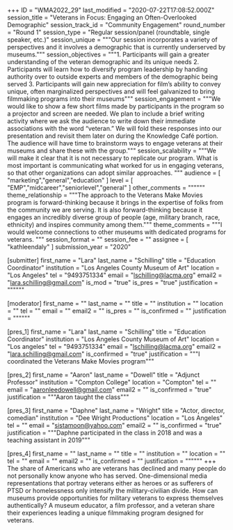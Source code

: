 +++
ID = "WMA2022_29"
last_modified = "2020-07-22T17:08:52.000Z"
session_title = "Veterans in Focus: Engaging an Often-Overlooked Demographic"
session_track_id = "Community Engagement"
round_number = "Round 1"
session_type = "Regular session/panel (roundtable, single speaker, etc.)"
session_unique = """Our session incorporates a variety of perspectives and it involves a demographic that is currently underserved by museums."""
session_objectives = """1.	Participants will gain a greater understanding of the veteran demographic and its unique needs
2.	Participants will learn how to diversify program leadership by handing authority over to outside experts and members of the demographic being served
3.	Participants will gain new appreciation for film’s ability to convey unique, often marginalized perspectives and will feel galvanized to bring filmmaking programs into their museums"""
session_engagement = """We would like to show a few short films made by participants in the program so a projector and screen are needed. We plan to include a brief writing activity where we ask the audience to write down their immediate associations with the word “veteran.” We will fold these responses into our presentation and revisit them later on during the Knowledge Café portion. The audience will have time to brainstorm ways to engage veterans at their museums and share these with the group."""
session_scalability = """We will make it clear that it is not necessary to replicate our program. What is most important is communicating what worked for us in engaging veterans, so that other organizations can adopt similar approaches. 
"""
audience = [ "marketing","general","education" ]
level = [ "EMP","midcareer","seniorlevel","general" ]
other_comments = """"""
theme_relationship = """The approach to the Veterans Make Movies program is forward-thinking because it brings in the expertise of folks from the community we are serving. It is also forward-thinking because it engages an incredibly diverse group of people (age, military branch, race, ethnicity) and inspires community among them."""
theme_comments = """I would welcome connections to other museums with dedicated programs for veterans. 
"""
session_format = ""
session_fee = ""
assignee = [ "kathleendaly" ]
submission_year = "2020"

[submitter]
first_name = "Lara"
last_name = "Schilling"
title = "Education Coordinator"
institution = "Los Angeles County Museum of Art"
location = "Los Angeles"
tel = "9493751334"
email = "lschilling@lacma.org"
email2 = "lara.schilling@gmail.com"
is_mod = "true"
is_pres = "true"
justification = """"""

[moderator]
first_name = ""
last_name = ""
title = ""
institution = ""
location = ""
tel = ""
email = ""
email2 = ""
is_pres = ""
is_confirmed = ""
justification = """"""

[pres_1]
first_name = "Lara"
last_name = "Schilling"
title = "Education Coordinator"
institution = "Los Angeles County Museum of Art"
location = "Los angeles"
tel = "9493751334"
email = "lschilling@lacma.org"
email2 = "lara.schilling@gmail.com"
is_confirmed = "true"
justification = """I coordinated the Veterans Make Movies program"""

[pres_2]
first_name = "Aaron"
last_name = "Dowell"
title = "Adjunct Professor"
institution = "Compton College"
location = "Compton"
tel = ""
email = "aaronleedowell@gmail.com"
email2 = ""
is_confirmed = "true"
justification = """Aaron taught the class"""

[pres_3]
first_name = "Daphne"
last_name = "Wright"
title = "Actor, director, comedian"
institution = "Dee Wright Productions"
location = "Los Angeles"
tel = ""
email = "sistamoon@yahoo.com"
email2 = ""
is_confirmed = "true"
justification = """Daphne participated in the class in 2018 and was a teaching assistant in 2019"""

[pres_4]
first_name = ""
last_name = ""
title = ""
institution = ""
location = ""
tel = ""
email = ""
email2 = ""
is_confirmed = ""
justification = """"""
+++
The share of Americans who are veterans has declined and many people do not personally know anyone who has served. One-dimensional media representations that portray veterans either as heroes or as sufferers of PTSD or homelessness only intensify the military-civilian divide. How can museums provide opportunities for military veterans to express themselves authentically? A museum educator, a film professor, and a veteran share their experiences leading a unique filmmaking program designed for veterans. 

